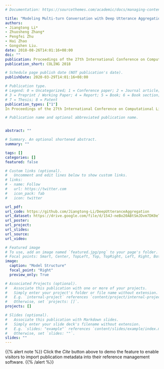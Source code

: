 ```yaml
---
# Documentation: https://sourcethemes.com/academic/docs/managing-content/

title: "Modeling Multi-turn Conversation with Deep Utterance Aggregation"
authors: 
- Jiangtong Li*
- Zhuosheng Zhang*
- Pengfei Zhu
- Hai Zhao
- Gongshen Liu. 
date: 2018-08-26T14:01:16+08:00
doi: ""
publication: Proceedings of the 27th International Conference on Computational Linguistics (COLING2018)
publication_short: COLING 2018

# Schedule page publish date (NOT publication's date).
publishDate: 2020-03-29T14:01:16+08:00

# Publication type.
# Legend: 0 = Uncategorized; 1 = Conference paper; 2 = Journal article;
# 3 = Preprint / Working Paper; 4 = Report; 5 = Book; 6 = Book section;
# 7 = Thesis; 8 = Patent
publication_types: ["1"]
In Proceedings of the 27th International Conference on Computational Linguistics (COLING2018)

# Publication name and optional abbreviated publication name.


abstract: ""

# Summary. An optional shortened abstract.
summary: ""

tags: []
categories: []
featured: false

# Custom links (optional).
#   Uncomment and edit lines below to show custom links.
# links:
# - name: Follow
#   url: https://twitter.com
#   icon_pack: fab
#   icon: twitter

url_pdf: 
url_code: https://github.com/Jiangtong-Li/DeepUtteranceAggregation
url_dataset: https://drive.google.com/file/d/154J-neBo20ABtSmJDvm7DK0eTuieAuvw/view?usp=sharing
url_poster:
url_project:
url_slides:
url_source:
url_video:

# Featured image
# To use, add an image named `featured.jpg/png` to your page's folder. 
# Focal points: Smart, Center, TopLeft, Top, TopRight, Left, Right, BottomLeft, Bottom, BottomRight.
image:
  caption: "Model Structure"
  focal_point: "Right"
  preview_only: True

# Associated Projects (optional).
#   Associate this publication with one or more of your projects.
#   Simply enter your project's folder or file name without extension.
#   E.g. `internal-project` references `content/project/internal-project/index.md`.
#   Otherwise, set `projects: []`.
projects: []

# Slides (optional).
#   Associate this publication with Markdown slides.
#   Simply enter your slide deck's filename without extension.
#   E.g. `slides: "example"` references `content/slides/example/index.md`.
#   Otherwise, set `slides: ""`.
slides: ""
---
```


{{% alert note %}}
Click the *Cite* button above to demo the feature to enable visitors to import publication metadata into their reference management software.
{{% /alert %}}